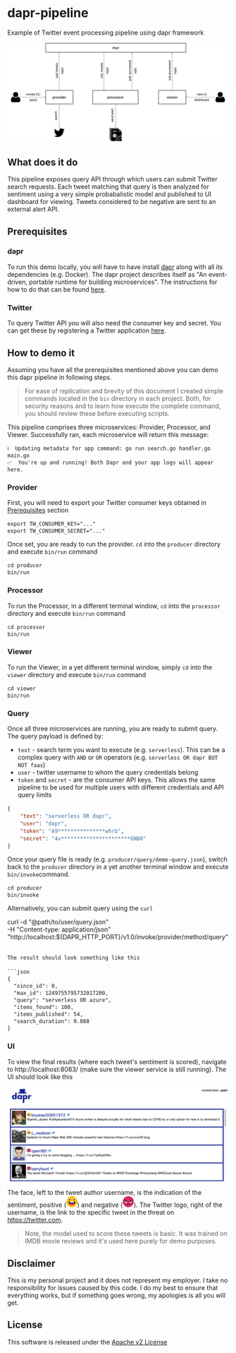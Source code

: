 # dapr-pipeline

Example of Twitter event processing pipeline using dapr framework

![alt text](img/pipeline.svg "Pipeline Overview")

## What does it do

This pipeline exposes query API through which users can submit Twitter search requests. Each tweet matching that query is then analyzed for sentiment using a very simple probabalistic model and published to UI dashboard for viewing. Tweets considered to be negative are sent to an external alert API.

## Prerequisites

### dapr

To run this demo locally, you will have to have install [dapr](https://github.com) along with all its dependencies (e.g. Docker). The dapr project describes itself as "An event-driven, portable runtime for building microservices". The instructions for how to do that can be found [here](https://github.com/dapr/docs/blob/master/getting-started/environment-setup.md).

### Twitter

To query Twitter API you will also need the consumer key and secret. You can get these by registering a Twitter application [here](https://developer.twitter.com/en/apps/create).

## How to demo it

Assuming you have all the prerequisites mentioned above you can demo this dapr pipeline in following steps.

> For ease of replication and brevity of this document I created simple commands located in the `bin` directory in each project. Both, for security reasons and to learn how execute the complete command, you should review these before executing scripts.

This pipeline comprises three microservices: Provider, Processor, and Viewer. Successfully ran, each microservice will return this message:

```shell
ℹ️  Updating metadata for app command: go run search.go handler.go main.go
✅  You're up and running! Both Dapr and your app logs will appear here.
```

### Provider

First, you will need to export your Twitter consumer keys obtained in [Prerequisites](#prerequisites) section

```shell
export TW_CONSUMER_KEY="..."
export TW_CONSUMER_SECRET="..."
```

Once set, you are ready to run the provider. `cd` into the `producer` directory and execute `bin/run` command

```shell
cd producer
bin/run
```

### Processor

To run the Processor, in a different terminal window, `cd` into the `processor` directory and execute `bin/run` command

```shell
cd processor
bin/run
```

### Viewer

To run the Viewer, in a yet different terminal window, simply `cd` into the `viewer` directory and execute `bin/run` command

```shell
cd viewer
bin/run
```

### Query

Once all three microservices are running, you are ready to submit query. The query payload is defined by:

* `text` - search term you want to execute (e.g. `serverless`). This can be a complex query with `AND` or `OR` operators (e.g. `serverless OR dapr BUT NOT faas`)
* `user` - twitter username to whom the query credentials belong
* `token` and `secret` - are the consumer API keys. This allows the same pipeline to be used for multiple users with different credentials and API query limits

```json
{
    "text": "serverless OR dapr",
    "user": "dapr",
    "token": "A9***************whrb",
    "secret": "4v**********************GNB0"
}
```

Once your query file is ready (e.g. `producer/query/demo-query.json`), switch back to the `producer` directory in a yet another terminal window and execute `bin/invoke`command.

```shell
cd producer
bin/invoke
```

Alternatively, you can submit query using the `curl`

curl -d "@path/to/user/query.json" \
     -H "Content-type: application/json" \
     "http://localhost:${DAPR_HTTP_PORT}/v1.0/invoke/provider/method/query"
```

The result should look something like this

```json
{
  "since_id": 0,
  "max_id": 1249755795732017200,
  "query": "serverless OR azure",
  "items_found": 100,
  "items_published": 54,
  "search_duration": 0.088
}
```

### UI

To view the final results (where each tweet's sentiment is scored), navigate to http://localhost:8083/ (make sure the viewer service is still running). The UI should look like this

![](img/ui.png)

The face, left to the tweet author username, is the indication of the sentiment, positive (<img src="viewer/static/img/s1.svg" width="25">) and negative (<img src="viewer/static/img/s0.svg" width="25">). The Twitter logo, right of the username, is the link to the specific tweet in the threat on https://twitter.com.

> Note, the model used to score these tweets is basic. It was trained on IMDB movie reviews and it's used here purely for demo purposes.

## Disclaimer

This is my personal project and it does not represent my employer. I take no responsibility for issues caused by this code. I do my best to ensure that everything works, but if something goes wrong, my apologies is all you will get.

## License
This software is released under the [Apache v2 License](./LICENSE)



